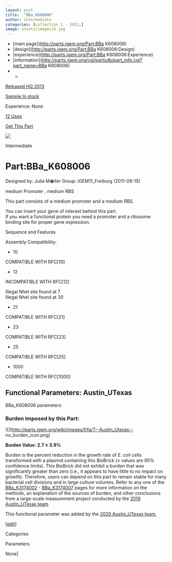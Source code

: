 ```yaml
---
layout: post
title:  "BBa_K608006"
author: Intermediate
categories: [collection 1 - 2021,] 
image: assets/images/6.jpg
---
```



  * [main page](http://parts.igem.org/Part:BBa K608006)
  * [design](http://parts.igem.org/Part:BBa K608006:Design)
  * [experience](http://parts.igem.org/Part:BBa K608006:Experience)
  * [information](http://parts.igem.org/cgi/partsdb/part_info.cgi?part_name=BBa K608006)
  *   * 

[Released HQ 2013](http://parts.igem.org/Help:Part_Status_Box)

[Sample In stock](http://parts.igem.org/Help:Part_Status_Box)

Experience: None

[12 Uses](http://parts.igem.org/partsdb/uses.cgi?part=BBa_K608006)

[ Get This Part](http://parts.igem.org/partsdb/get_part.cgi?part=BBa_K608006)

![](http://parts.igem.org/images/partbypart/icon_intermediate.png)

Intermediate

# Part:BBa_K608006

Designed by: Julia M�ller   Group: iGEM11_Freiburg   (2011-09-15)

medium Promoter , medium RBS

This part consists of a medium promoter and a medium RBS.

You can insert your gene of interest behind this part.  
If you want a functional protein you need a promoter and a ribosome binding
site for proper gene expression.  

Sequence and Features

  

Assembly Compatibility:

  * 10

COMPATIBLE WITH RFC[10]

  * 12

INCOMPATIBLE WITH RFC[12]

Illegal NheI site found at 7  
Illegal NheI site found at 30  

  * 21

COMPATIBLE WITH RFC[21]

  * 23

COMPATIBLE WITH RFC[23]

  * 25

COMPATIBLE WITH RFC[25]

  * 1000

COMPATIBLE WITH RFC[1000]

  

  

## Functional Parameters: Austin_UTexas

BBa_K608006 parameters

### Burden Imposed by this Part:

![](http://parts.igem.org/wiki/images/f/fa/T--Austin_Utexas--
no_burden_icon.png)

**Burden Value: 2.7 ± 3.9%**

Burden is the percent reduction in the growth rate of _E. coli_ cells
transformed with a plasmid containing this BioBrick (± values are 95%
confidence limits). This BioBrick did not exhibit a burden that was
significantly greater than zero (i.e., it appears to have little to no impact
on growth). Therefore, users can depend on this part to remain stable for many
bacterial cell divisions and in large culture volumes. Refer to any one of the
[BBa_K3174002](http://parts.igem.org/Part:BBa_K3174002) \-
[BBa_K3174007](http://parts.igem.org/Part:BBa_K3174007) pages for more
information on the methods, an explanation of the sources of burden, and other
conclusions from a large-scale measurement project conducted by the [2019
Austin_UTexas team](http://2019.igem.org/Team:Austin_UTexas).

This functional parameter was added by the [2020 Austin_UTexas
team.](http://2020.igem.org/Team:Austin_UTexas/Contribution)

[[edit](http://parts.igem.org/partsdb/part_info.cgi?part_name=BBa_K608006)]

Categories

Parameters

None|

